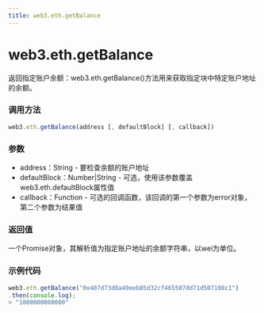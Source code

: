 ```yaml
---
title: web3.eth.getBalance
---
```


# web3.eth.getBalance

返回指定账户余额：web3.eth.getBalance()方法用来获取指定块中特定账户地址的余额。

### 调用方法

```js
web3.eth.getBalance(address [, defaultBlock] [, callback])
```

### 参数
- address：String - 要检查余额的账户地址
- defaultBlock：Number|String - 可选，使用该参数覆盖web3.eth.defaultBlock属性值
- callback：Function - 可选的回调函数，该回调的第一个参数为error对象，第二个参数为结果值

### 返回值
一个Promise对象，其解析值为指定账户地址的余额字符串，以wei为单位。

### 示例代码
```js
web3.eth.getBalance("0x407d73d8a49eeb85d32cf465507dd71d507100c1")
.then(console.log);
> "1000000000000"
```